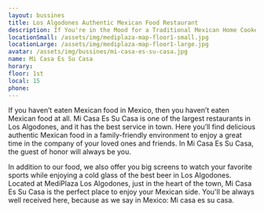 ```yaml
---
layout: bussines
title: Los Algodones Authentic Mexican Food Restaurant
description: If You're in the Mood for a Traditional Mexican Home Cooked Meal, Then Come to Mi Casa Es Su Casa at MediPlaza Los Algodones. We Serve Breakfast, Lunch, and Dinner So You're Welcome to Stop by Any Time.
locationSmall: /assets/img/mediplaza-map-floor1-small.jpg
locationLarge: /assets/img/mediplaza-map-floor1-large.jpg
avatar: /assets/img/bussines/mi-casa-es-su-casa.jpg
name: Mi Casa Es Su Casa
horary: 
floor: 1st
local: 15
phone: 
---
```

If you haven’t eaten Mexican food in Mexico, then you haven’t eaten Mexican food at all. Mi Casa Es Su Casa is one of the largest restaurants in Los Algodones, and it has the best service in town. Here you’ll find delicious authentic Mexican food in a family-friendly environment to enjoy a great time in the company of your loved ones and friends. In Mi Casa Es Su Casa, the guest of honor will always be you.

In addition to our food, we also offer you big screens to watch your favorite sports while enjoying a cold glass of the best beer in Los Algodones. Located at MediPlaza Los Algodones, just in the heart of the town, Mi Casa Es Su Casa is the perfect place to enjoy your Mexican side. You'll be always well received here, because as we say in Mexico: Mi casa es su casa.